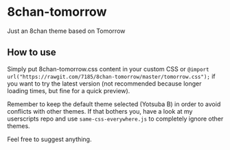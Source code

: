 8chan-tomorrow
==============

Just an 8chan theme based on Tomorrow

How to use
----------
Simply put 8chan-tomorrow.css content in your custom CSS or `@import url("https://rawgit.com/7185/8chan-tomorrow/master/tomorrow.css");` if you want to try the latest version (not recommended because longer loading times, but fine for a quick preview).

Remember to keep the default theme selected (Yotsuba B) in order to avoid conflicts with other themes. If that bothers you, have a look at my userscripts repo and use `same-css-everywhere.js` to completely ignore other themes.

Feel free to suggest anything.
